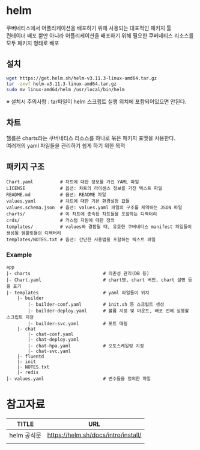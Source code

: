 # helm
쿠버네티스에서 어플리케이션을 배포하기 위해 사용되는 대표적인 패키지 툴  
컨테이너 배포 뿐만 아니라 어플리케이션을 배포하기 위해 필요한 쿠버네티스 리소스를 모두 패키지 형태로 배포

## 설치
```bash
wget https://get.helm.sh/helm-v3.11.3-linux-amd64.tar.gz
tar -zxvf helm-v3.11.3-linux-amd64.tar.gz
sudo mv linux-amd64/helm /usr/local/bin/helm
```
※ 설치시 주의사항 : tar파일이 helm 스크립트 실행 위치에 포함되어있으면 안된다.
  
## 차트
헬름은 charts라는 쿠버네티스 리소스를 하나로 묶은 패키지 포멧을 사용한다.  
여러개의 yaml 파일들을 관리하기 쉽게 하기 위한 목적

## 패키지 구조

```
Chart.yaml          # 차트에 대한 정보를 가진 YAML 파일
LICENSE             # 옵션: 차트의 라이센스 정보를 가진 텍스트 파일
README.md           # 옵션: README 파일
values.yaml         # 차트에 대한 기본 환경설정 값들
values.schema.json  # 옵션: values.yaml 파일의 구조를 제약하는 JSON 파일
charts/             # 이 차트에 종속된 차트들을 포함하는 디렉터리
crds/               # 커스텀 자원에 대한 정의
templates/          # values와 결합될 때, 유효한 쿠버네티스 manifest 파일들이 생성될 템플릿들의 디렉터리
templates/NOTES.txt # 옵션: 간단한 사용법을 포함하는 텍스트 파일
```

### Example

```
app
|- charts                           # 의존성 관리(DB 등)
|- Chart.yaml                       # chart명, chart 버전, chart 설명 등을 표기
|- templates                        # yaml 파일들이 위치
    |- builder
        |- builder-conf.yaml        # init.sh 등 스크립트 생성
        |- builder-deploy.yaml      # 볼륨 지정 및 마운트, 배포 전에 실행할 스크립트 지정
        |- builder-svc.yaml         # 포트 매핑
    |- chat
        |- chat-conf.yaml
        |- chat-deploy.yaml
        |- chat-hpa.yaml            # 오토스케일링 지정
        |- chat-svc.yaml
    |- fluentd
    |- init
    |- NOTES.txt
    |- redis
|- values.yaml                      # 변수들을 정의한 파일
```

# 참고자료
| TITLE | URL |
| --- | --- |
| helm 공식문 | https://helm.sh/docs/intro/install/ |
|  |  |